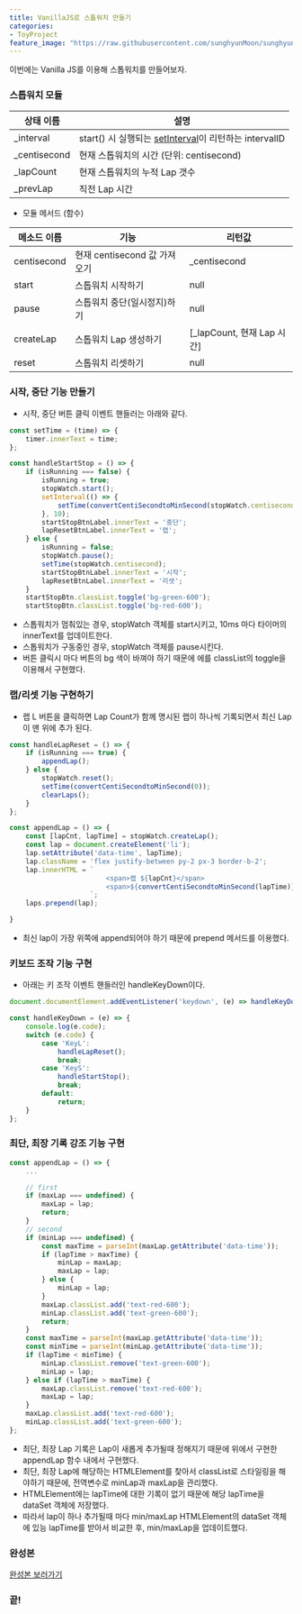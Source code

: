 ```yaml
---
title: VanillaJS로 스톱워치 만들기
categories:
- ToyProject
feature_image: "https://raw.githubusercontent.com/sunghyunMoon/sunghyunmoon.github.io/main/assets/img/background/react.png"
---
```


이번에는 Vanilla JS를 이용해 스톱워치를 만들어보자. 

### 스톱워치 모듈

| 상태 이름 | 설명 |
| --- | --- |
| _interval | start() 시 실행되는 [setInterval](https://developer.mozilla.org/en-US/docs/Web/API/setInterval)이 리턴하는 intervalID |
| _centisecond | 현재 스톱워치의 시간 (단위: centisecond) |
| _lapCount | 현재 스톱워치의 누적 Lap 갯수 |
| _prevLap | 직전 Lap 시간 |


- 모듈 메서드 (함수)

| 메소드 이름 | 기능 | 리턴값 |
| --- | --- | --- |
| centisecond | 현재 centisecond 값 가져오기 | _centisecond |
| start | 스톱워치 시작하기 | null |
| pause | 스톱워치 중단(일시정지)하기 | null |
| createLap | 스톱워치 Lap 생성하기 | [_lapCount, 현재 Lap 시간] |
| reset | 스톱워치 리셋하기 | null |

### 시작, 중단 기능 만들기

- 시작, 중단 버튼 클릭 이벤트 핸들러는 아래와 같다. 

```js
const setTime = (time) => {
    timer.innerText = time;
};

const handleStartStop = () => {
    if (isRunning === false) {
        isRunning = true;
        stopWatch.start();
        setInterval(() => {
            setTime(convertCentiSecondtoMinSecond(stopWatch.centisecond));
        }, 10);
        startStopBtnLabel.innerText = '중단';
        lapResetBtnLabel.innerText = '랩';
    } else {
        isRunning = false;
        stopWatch.pause();
        setTime(stopWatch.centisecond);
        startStopBtnLabel.innerText = '시작';
        lapResetBtnLabel.innerText = '리셋';
    }
    startStopBtn.classList.toggle('bg-green-600');
    startStopBtn.classList.toggle('bg-red-600');
```

- 스톱워치가 멈춰있는 경우, stopWatch 객체를 start시키고, 10ms 마다 타이머의 innerText를 업데이트한다.
- 스톱워치가 구동중인 경우, stopWatch 객체를 pause시킨다.
- 버튼 클릭시 마다 버튼의 bg 색이 바껴야 하기 때문에 에를 classList의 toggle을 이용해서 구현했다. 

### 랩/리셋 기능 구현하기

- 랩 L 버튼을 클릭하면 Lap Count가 함께 명시된 랩이 하나씩 기록되면서 최신 Lap이 맨 위에 추가 된다.

```js
const handleLapReset = () => {
    if (isRunning === true) {
        appendLap();
    } else {
        stopWatch.reset();
        setTime(convertCentiSecondtoMinSecond(0));
        clearLaps();
    }
};

const appendLap = () => {
    const [lapCnt, lapTime] = stopWatch.createLap();
    const lap = document.createElement('li');
    lap.setAttribute('data-time', lapTime);
    lap.className = 'flex justify-between py-2 px-3 border-b-2';
    lap.innerHTML = `  
                        <span>랩 ${lapCnt}</span>
                        <span>${convertCentiSecondtoMinSecond(lapTime)}</span>
                    `;
    laps.prepend(lap);

}
```

- 최신 lap이 가장 위쪽에 append되어야 하기 때문에 prepend 메서드를 이용했다. 

### 키보드 조작 기능 구현

- 아래는 키 조작 이벤트 핸들러인 handleKeyDown이다. 

```js
document.documentElement.addEventListener('keydown', (e) => handleKeyDown(e));

const handleKeyDown = (e) => {
    console.log(e.code);
    switch (e.code) {
        case 'KeyL':
            handleLapReset();
            break;
        case 'KeyS':
            handleStartStop();
            break;
        default:
            return;
    }
};
```

### 최단, 최장 기록 강조 기능 구현

```js
const appendLap = () => {
    ...

    // first
    if (maxLap === undefined) {
        maxLap = lap;
        return;
    }
    // second
    if (minLap === undefined) {
        const maxTime = parseInt(maxLap.getAttribute('data-time'));
        if (lapTime > maxTime) {
            minLap = maxLap;
            maxLap = lap;
        } else {
            minLap = lap;
        }
        maxLap.classList.add('text-red-600');
        minLap.classList.add('text-green-600');
        return;
    }
    const maxTime = parseInt(maxLap.getAttribute('data-time'));
    const minTime = parseInt(minLap.getAttribute('data-time'));
    if (lapTime < minTime) {
        minLap.classList.remove('text-green-600');
        minLap = lap;
    } else if (lapTime > maxTime) {
        maxLap.classList.remove('text-red-600');
        maxLap = lap;
    }
    maxLap.classList.add('text-red-600');
    minLap.classList.add('text-green-600');
};
```

- 최단, 최장 Lap 기록은 Lap이 새롭게 추가될때 정해지기 때문에 위에서 구현한 appendLap 함수 내에서 구현했다. 
- 최단, 최장 Lap에 해당하는 HTMLElement를 찾아서 classList로 스타일링을 해야하기 때문에, 전역변수로 minLap과 maxLap을 관리했다. 
- HTMLElement에는 lapTime에 대한 기록이 없기 때문에 해당 lapTime을 dataSet 객체에 저장했다.
- 따라서 lap이 하나 추가될때 마다 min/maxLap HTMLElement의 dataSet 객체에 있능 lapTime를 받아서 비교한 후, min/maxLap을 업데이트했다. 


### 완성본

<a href="https://sunghyunmoon.github.io/stopwatch-vanillajs/src/">
완성본 보러가기
</a>

<h3>끝!</h3>
